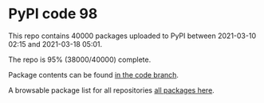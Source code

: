 # PyPI code 98

This repo contains 40000 packages uploaded to PyPI between 
2021-03-10 02:15 and 2021-03-18 05:01.

The repo is 95% (38000/40000) complete.

Package contents can be found [in the code branch](https://github.com/pypi-data/pypi-mirror-98/tree/code/packages).

A browsable package list for all repositories [all packages here](https://pypi-data.github.io/website/repositories/pypi-mirror-98).



